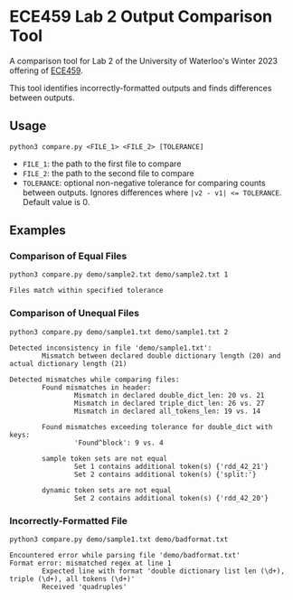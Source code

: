 # ECE459 Lab 2 Output Comparison Tool
A comparison tool for Lab 2 of the University of Waterloo's Winter 2023 offering of [ECE459](https://github.com/jzarnett/ece459/).

This tool identifies incorrectly-formatted outputs and finds differences between outputs.

## Usage
`python3 compare.py <FILE_1> <FILE_2> [TOLERANCE]`
- `FILE_1`: the path to the first file to compare
- `FILE_2`: the path to the second file to compare
- `TOLERANCE`: optional non-negative tolerance for comparing counts between outputs. Ignores differences where `|v2 - v1| <= TOLERANCE`. Default value is 0.

## Examples
### Comparison of Equal Files
`python3 compare.py demo/sample2.txt demo/sample2.txt 1`
```
Files match within specified tolerance
```

### Comparison of Unequal Files 
`python3 compare.py demo/sample1.txt demo/sample1.txt 2`
```
Detected inconsistency in file 'demo/sample1.txt':
        Mismatch between declared double dictionary length (20) and actual dictionary length (21)

Detected mismatches while comparing files:
        Found mismatches in header:
                Mismatch in declared double_dict_len: 20 vs. 21
                Mismatch in declared triple_dict_len: 26 vs. 27
                Mismatch in declared all_tokens_len: 19 vs. 14

        Found mismatches exceeding tolerance for double_dict with keys:
                'Found^block': 9 vs. 4

        sample token sets are not equal
                Set 1 contains additional token(s) {'rdd_42_21'}
                Set 2 contains additional token(s) {'split:'}

        dynamic token sets are not equal
                Set 2 contains additional token(s) {'rdd_42_20'}
```
### Incorrectly-Formatted File
`python3 compare.py demo/sample1.txt demo/badformat.txt`
```
Encountered error while parsing file 'demo/badformat.txt'
Format error: mismatched regex at line 1
        Expected line with format 'double dictionary list len (\d+), triple (\d+), all tokens (\d+)'
        Received 'quadruples'
```
